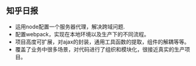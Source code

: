 ## 知乎日报
* 运用node配置一个服务器代理，解决跨域问题.
* 配置webpack，实现在本地环境以及生产下的不同流程。
* 项目高度可扩展，对ajax的封装，通用工具函数的提取，组件的解耦等等。
* 覆盖了业务中很多场景，对代码进行了组织和模块化，很接近真实的生产项目。
